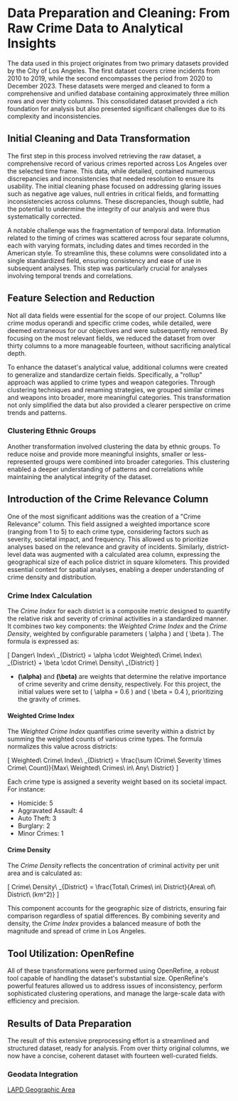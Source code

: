 # Data Preparation and Cleaning: From Raw Crime Data to Analytical Insights

The data used in this project originates from two primary datasets provided by the City of Los Angeles. The first dataset covers crime incidents from 2010 to 2019, while the second encompasses the period from 2020 to December 2023. These datasets were merged and cleaned to form a comprehensive and unified database containing approximately three million rows and over thirty columns. This consolidated dataset provided a rich foundation for analysis but also presented significant challenges due to its complexity and inconsistencies.


## Initial Cleaning and Data Transformation

The first step in this process involved retrieving the raw dataset, a comprehensive record of various crimes reported across Los Angeles over the selected time frame. This data, while detailed, contained numerous discrepancies and inconsistencies that needed resolution to ensure its usability. The initial cleaning phase focused on addressing glaring issues such as negative age values, null entries in critical fields, and formatting inconsistencies across columns. These discrepancies, though subtle, had the potential to undermine the integrity of our analysis and were thus systematically corrected.

A notable challenge was the fragmentation of temporal data. Information related to the timing of crimes was scattered across four separate columns, each with varying formats, including dates and times recorded in the American style. To streamline this, these columns were consolidated into a single standardized field, ensuring consistency and ease of use in subsequent analyses. This step was particularly crucial for analyses involving temporal trends and correlations.

## Feature Selection and Reduction

Not all data fields were essential for the scope of our project. Columns like crime modus operandi and specific crime codes, while detailed, were deemed extraneous for our objectives and were subsequently removed. By focusing on the most relevant fields, we reduced the dataset from over thirty columns to a more manageable fourteen, without sacrificing analytical depth.

To enhance the dataset's analytical value, additional columns were created to generalize and standardize certain fields. Specifically, a "rollup" approach was applied to crime types and weapon categories. Through clustering techniques and renaming strategies, we grouped similar crimes and weapons into broader, more meaningful categories. This transformation not only simplified the data but also provided a clearer perspective on crime trends and patterns.

### Clustering Ethnic Groups

Another transformation involved clustering the data by ethnic groups. To reduce noise and provide more meaningful insights, smaller or less-represented groups were combined into broader categories. This clustering enabled a deeper understanding of patterns and correlations while maintaining the analytical integrity of the dataset.

## Introduction of the Crime Relevance Column

One of the most significant additions was the creation of a "Crime Relevance" column. This field assigned a weighted importance score (ranging from 1 to 5) to each crime type, considering factors such as severity, societal impact, and frequency. This allowed us to prioritize analyses based on the relevance and gravity of incidents. Similarly, district-level data was augmented with a calculated area column, expressing the geographical size of each police district in square kilometers. This provided essential context for spatial analyses, enabling a deeper understanding of crime density and distribution.

### Crime Index Calculation

The *Crime Index* for each district is a composite metric designed to quantify the relative risk and severity of criminal activities in a standardized manner. It combines two key components: the *Weighted Crime Index* and the *Crime Density*, weighted by configurable parameters \( \alpha \) and \( \beta \). The formula is expressed as:

\[
Danger\ Index\ _{District} = \alpha \cdot Weighted\ Crime\ Index\ _{District} + \beta \cdot Crime\ Density\ _{District}
\]

- **\(\alpha\)** and **\(\beta\)** are weights that determine the relative importance of crime severity and crime density, respectively. For this project, the initial values were set to \( \alpha = 0.6 \) and \( \beta = 0.4 \), prioritizing the gravity of crimes.

#### Weighted Crime Index
The *Weighted Crime Index* quantifies crime severity within a district by summing the weighted counts of various crime types. The formula normalizes this value across districts:

\[
Weighted\ Crime\ Index\ _{District} = \frac{\sum (Crime\ Severity \times Crime\ Count)}{Max\ Weighted\ Crimes\ in\ Any\ District}
\]

Each crime type is assigned a severity weight based on its societal impact. For instance:
- Homicide: 5
- Aggravated Assault: 4
- Auto Theft: 3
- Burglary: 2
- Minor Crimes: 1

#### Crime Density
The *Crime Density* reflects the concentration of criminal activity per unit area and is calculated as:

\[
Crime\ Density\ _{District} = \frac{Total\ Crimes\ in\ District}{Area\ of\ District\ (km^2)}
\]

This component accounts for the geographic size of districts, ensuring fair comparison regardless of spatial differences. By combining severity and density, the *Crime Index* provides a balanced measure of both the magnitude and spread of crime in Los Angeles.


## Tool Utilization: OpenRefine

All of these transformations were performed using OpenRefine, a robust tool capable of handling the dataset's substantial size. OpenRefine's powerful features allowed us to address issues of inconsistency, perform sophisticated clustering operations, and manage the large-scale data with efficiency and precision.

## Results of Data Preparation

The result of this extensive preprocessing effort is a streamlined and structured dataset, ready for analysis. From over thirty original columns, we now have a concise, coherent dataset with fourteen well-curated fields.

### Geodata Integration

[LAPD Geographic Area](https://geohub.lacity.org/datasets/lahub::lapd-divisions/explore?location=34.018933%2C-118.410104%2C9.68)
